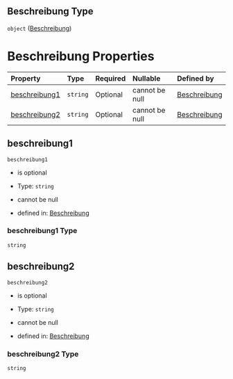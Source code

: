## Beschreibung Type

`object` ([Beschreibung](beschreibung.md))

# Beschreibung Properties

| Property                        | Type     | Required | Nullable       | Defined by                                                                                                                                                                                    |
| :------------------------------ | :------- | :------- | :------------- | :-------------------------------------------------------------------------------------------------------------------------------------------------------------------------------------------- |
| [beschreibung1](#beschreibung1) | `string` | Optional | cannot be null | [Beschreibung](beschreibung-properties-beschreibung1.md "https://raw.githubusercontent.com/conuti-gmbh/bo4e-schema/master/schemas/v1/com/Beschreibung.schema.json#/properties/beschreibung1") |
| [beschreibung2](#beschreibung2) | `string` | Optional | cannot be null | [Beschreibung](beschreibung-properties-beschreibung2.md "https://raw.githubusercontent.com/conuti-gmbh/bo4e-schema/master/schemas/v1/com/Beschreibung.schema.json#/properties/beschreibung2") |

## beschreibung1



`beschreibung1`

*   is optional

*   Type: `string`

*   cannot be null

*   defined in: [Beschreibung](beschreibung-properties-beschreibung1.md "https://raw.githubusercontent.com/conuti-gmbh/bo4e-schema/master/schemas/v1/com/Beschreibung.schema.json#/properties/beschreibung1")

### beschreibung1 Type

`string`

## beschreibung2



`beschreibung2`

*   is optional

*   Type: `string`

*   cannot be null

*   defined in: [Beschreibung](beschreibung-properties-beschreibung2.md "https://raw.githubusercontent.com/conuti-gmbh/bo4e-schema/master/schemas/v1/com/Beschreibung.schema.json#/properties/beschreibung2")

### beschreibung2 Type

`string`
